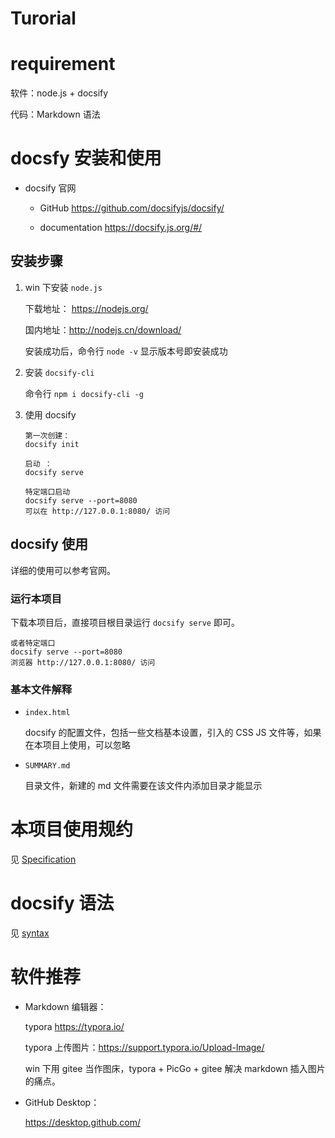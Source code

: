# Turorial



# requirement

软件：node.js + docsify

代码：Markdown 语法

# docsfy 安装和使用

* docsify 官网

    

    * GitHub <https://github.com/docsifyjs/docsify/>

        

    * documentation <https://docsify.js.org/#/>



## 安装步骤

1. win 下安装 `node.js`

    下载地址： <https://nodejs.org/>

    国内地址：<http://nodejs.cn/download/>

    安装成功后，命令行 `node -v` 显示版本号即安装成功

2. 安装 `docsify-cli`

    命令行 `npm i docsify-cli -g`

3. 使用 docsify

    ```
    第一次创建：
    docsify init
    
    启动 ：
    docsify serve
    
    特定端口启动
    docsify serve --port=8080
    可以在 http://127.0.0.1:8080/ 访问
    ```



## docsify 使用

详细的使用可以参考官网。



### 运行本项目

下载本项目后，直接项目根目录运行 `docsify serve` 即可。

```
或者特定端口
docsify serve --port=8080
浏览器 http://127.0.0.1:8080/ 访问
```



### 基本文件解释

*  `index.html`

    docsify 的配置文件，包括一些文档基本设置，引入的 CSS JS 文件等，如果在本项目上使用，可以忽略

* `SUMMARY.md`

    目录文件，新建的 md 文件需要在该文件内添加目录才能显示



# 本项目使用规约

见 [Specification](./Specification.md)

# docsify 语法

见 [syntax](/Syntax.md)



# 软件推荐

* Markdown 编辑器：

    typora <https://typora.io/>

    typora 上传图片：https://support.typora.io/Upload-Image/ 

    win 下用 gitee 当作图床，typora + PicGo + gitee 解决 markdown 插入图片的痛点。

    

* GitHub Desktop：

    <https://desktop.github.com/>

